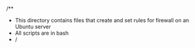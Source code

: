 /** 
 * This directory contains files that create and set rules for firewall on an Ubuntu server
 * All scripts are in bash
 * /
